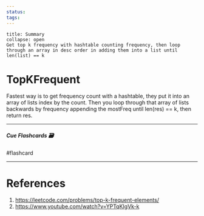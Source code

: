 ```yaml
---
status: 
tags:
---
```

```ad-tldr
title: Summary
collapse: open
Get top k frequency with hashtable counting frequency, then loop through an array in desc order in adding them into a list until len(list) == k
```

# TopKFrequent


Fastest way is to get frequency count with a hashtable, they put it into an array of lists index by the count.
Then you loop through that array of lists backwards by frequency appending the mostFreq until len(res) == k, then return res.

---

##### Cue Flashcards 🗃
#flashcard

---
# References
1. https://leetcode.com/problems/top-k-frequent-elements/
2. https://www.youtube.com/watch?v=YPTqKIgVk-k 
